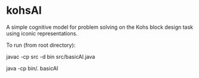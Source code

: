 # kohsAI
A simple cognitive model for problem solving on the Kohs block design task using iconic representations.

To run (from root directory):

javac -cp src -d bin src/basicAI.java

java -cp bin/. basicAI
